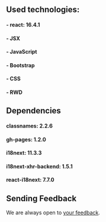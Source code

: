 

## Used technologies:
#### - react: 16.4.1
#### - JSX
#### - JavaScript
#### - Bootstrap 
#### - CSS
#### - RWD


## Dependencies
#### classnames: 2.2.6
#### gh-pages: 1.2.0
#### i18next: 11.3.3
#### i18next-xhr-backend: 1.5.1
#### react-i18next: 7.7.0

## Sending Feedback
We are always open to [your feedback](https://github.com/Dariuszsibik/resume-react/issues).


